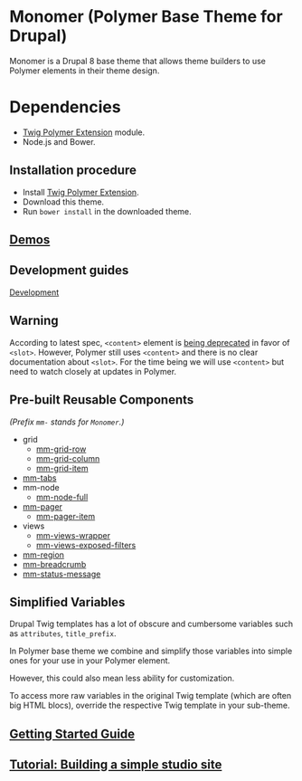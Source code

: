 # Monomer (Polymer Base Theme for Drupal)
Monomer is a Drupal 8 base theme that allows theme builders to use Polymer elements in their theme design. 

# Dependencies
 - [Twig Polymer Extension](https://github.com/ztl8702/twig_polymer/tree/dev) module.
 - Node.js and Bower.
 
## Installation procedure
  - Install [Twig Polymer Extension](https://github.com/ztl8702/twig_polymer/tree/dev).
  - Download this theme.
  - Run `bower install` in the downloaded theme.

## [Demos](https://github.com/ztl8702/polydemo/tree/polymer)

## Development guides
[Development](docs/dev.md)

## Warning
According to latest spec, `<content>` element is [being deprecated](https://developer.mozilla.org/en-US/docs/Web/HTML/Element/content) in favor of `<slot>`. However, Polymer still uses `<content>` and there is no clear documentation about `<slot>`.
For the time being we will use `<content>` but need to watch closely at updates in Polymer.

## Pre-built Reusable Components
_(Prefix `mm-` stands for `Monomer`.)_

 - grid
   - [mm-grid-row](my-elements/mm-grid/mm-grid-row.html)
   - [mm-grid-column](my-elements/mm-grid/mm-grid-column.html)
   - [mm-grid-item](my-elements/mm-grid/mm-grid-item.html)
 - [mm-tabs](my-elements/mm-tabs/mm-tabs.html)
 - mm-node
   - [mm-node-full](my-elements/mm-node/mm-node-full.html)
 - [mm-pager](my-elements/mm-pager/mm-pager.html)
   - [mm-pager-item](my-elements/mm-pager/mm-pager-item.html)
 - views
   - [mm-views-wrapper](my-elements/mm-views/mm-views-wrapper.html)
   - [mm-views-exposed-filters](my-elements/mm-views/mm-views-exposed-filters.html)
 - [mm-region](my-elements/mm-region/mm-region.html)
 - [mm-breadcrumb](my-elements/mm-breadcrumb/mm-breadcrumb.html)
 - [mm-status-message](my-elements/mm-status-message/mm-status-message.html)

## Simplified Variables
Drupal Twig templates has a lot of obscure and cumbersome variables such as `attributes`, `title_prefix`.

In Polymer base theme we combine and simplify those variables into simple ones for your use in your Polymer element.

However, this could also mean less ability for customization.

To access more raw variables in the original Twig template (which are often big HTML blocs), override the respective Twig template in your sub-theme.


## [Getting Started Guide](docs/guide.md)

## [Tutorial: Building a simple studio site]()